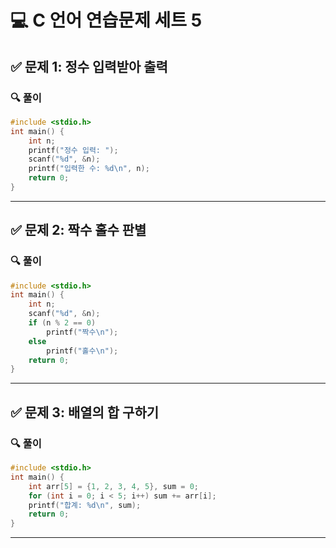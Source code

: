 # 💻 C 언어 연습문제 세트 5

## ✅ 문제 1: 정수 입력받아 출력
### 🔍 풀이
```c
#include <stdio.h>
int main() {
    int n;
    printf("정수 입력: ");
    scanf("%d", &n);
    printf("입력한 수: %d\n", n);
    return 0;
}
```

---

## ✅ 문제 2: 짝수 홀수 판별
### 🔍 풀이
```c
#include <stdio.h>
int main() {
    int n;
    scanf("%d", &n);
    if (n % 2 == 0)
        printf("짝수\n");
    else
        printf("홀수\n");
    return 0;
}
```

---

## ✅ 문제 3: 배열의 합 구하기
### 🔍 풀이
```c
#include <stdio.h>
int main() {
    int arr[5] = {1, 2, 3, 4, 5}, sum = 0;
    for (int i = 0; i < 5; i++) sum += arr[i];
    printf("합계: %d\n", sum);
    return 0;
}
```

---

